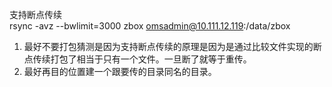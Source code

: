 支持断点传续          
rsync -avz --bwlimit=3000 zbox omsadmin@10.111.12.119:/data/zbox

1. 最好不要打包猜测是因为支持断点传续的原理是因为是通过比较文件实现的断点传续打包了相当于只有一个文件。一旦断了就等于重传。          
1. 最好再目的位置建一个跟要传的目录同名的目录。         
